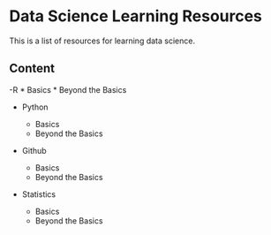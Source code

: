 # Data Science Learning Resources
This is a list of resources for learning data science.

## Content

-R
    * Basics
    * Beyond the Basics
  
- Python
  * Basics
  * Beyond the Basics
  
- Github
  * Basics
  * Beyond the Basics  
  
- Statistics
  * Basics
  * Beyond the Basics
